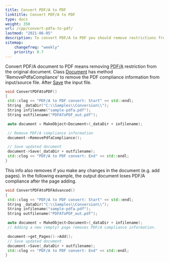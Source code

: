 ```yaml
---
title: Convert PDF/A to PDF 
linktitle: Convert PDF/A to PDF
type: docs
weight: 350
url: /cpp/convert-pdfa-to-pdf/
lastmod: "2021-06-05"
description: To convert PDF/A to PDF you should remove restrictions from the original document. Aspose.PDF for C++ allows you to solve this problem easly and simply.
sitemap:
    changefreq: "weekly"
    priority: 0.7
---
```


Convert PDF/A document to PDF means removing <abbr title="Portable Document Format Archive
">PDF/A</abbr> restriction from the original document. Class [Document](https://apireference.aspose.com/pdf/cpp/class/aspose.pdf.document) has method 'RemovePdfaCompliance' to remove the PDF compliance information from input/source file.
After [Save](https://apireference.aspose.com/pdf/cpp/class/aspose.pdf.document/#ac082fe8e67b25685fc51d33e804269fa) the input file.

```cpp
void ConvertPDFAtoPDF()
{
 std::clog << "PDF/A to PDF convert: Start" << std::endl;
 String _dataDir("C:\\Samples\\Conversion\\");
 String infilename("sample-pdfa.pdf");
 String outfilename("PDFAToPDF_out.pdf");

 auto document = MakeObject<Document>(_dataDir + infilename);

 // Remove PDF/A compliance information
 document->RemovePdfaCompliance();

 // Save updated document
 document->Save(_dataDir + outfilename);
 std::clog << "PDF/A to PDF convert: End" << std::endl;
}
```

This info also removes if you make any changes in the document (e.g. add pages). In the following example, the output document loses PDF/A compliance after the page adding.

```cpp
void ConvertPDFAtoPDFAdvanced()
{
 std::clog << "PDF/A to PDF convert: Start" << std::endl;
 String _dataDir("C:\\Samples\\Conversion\\");
 String infilename("sample-pdfa.pdf");
 String outfilename("PDFAToPDF_out.pdf");

 auto document = MakeObject<Document>(_dataDir + infilename);
 // Adding a new (empty) page removes PDF/A compliance information.

 document->get_Pages()->Add();
 // Save updated document
 document->Save(_dataDir + outfilename);
 std::clog << "PDF/A to PDF convert: End" << std::endl;
}
```
